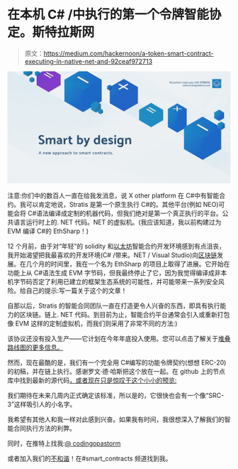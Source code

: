 # 在本机 C# /中执行的第一个令牌智能协定。斯特拉斯网

> 原文：<https://medium.com/hackernoon/a-token-smart-contract-executing-in-native-net-and-92ceaf972713>

![](img/98d56f305902da8bc5dcafc6b53811f4.png)

注意:你们中的数百人一直在给我发消息，说 X other platform 在 C#中有智能合约。我可以肯定地说，Stratis 是第一个原生执行 C#的。其他平台(例如 NEO)可能会将 C#语法编译成定制的机器代码，但我们绝对是第一个真正执行的平台。公共语言运行时上的. NET 代码。NET 的虚拟机。(我应该知道，我以前构建过为 EVM 编译 C#的 EthSharp！)

12 个月前，由于对“年轻”的 solidity 和[以太坊](https://hackernoon.com/tagged/ethereum)智能合约开发环境感到有点沮丧，我开始渴望把我最喜欢的开发环境(C# /带来。NET / Visual Studio)向[区块链](https://hackernoon.com/tagged/blockchain)发展。在几个月的时间里，我在一个名为 EthSharp 的项目上取得了进展。它开始在功能上从 C#语法生成 EVM 字节码，但我最终停止了它，因为我觉得编译成非本机字节码否定了利用已建立的框架生态系统的可能性，并可能带来一系列安全风险。给自己的提示:写一篇关于这个的文章！

自那以后，Stratis 的智能合同团队一直在打造更令人兴奋的东西，即具有执行能力的区块链。链上. NET 代码。到目前为止，智能合约平台通常会引入或重新打包像 EVM 这样的定制虚拟机，而我们则采用了非常不同的方法:)

该协议还没有投入生产——它计划在今年年底投入使用。您可以点击了解关于[堆叠路线图的更多信息。](/@Stratisplatform/stratis-q4-development-roadmap-78d8080e4c39)

然而，现在最酷的是，我们有一个完全用 C#编写的功能令牌契约(想想 ERC-20)的初稿，并在链上执行。感谢罗文·德·哈斯把这个放在一起。在 github 上的节点库中找到最新的源代码[，或者现在只是惊叹于这个小小的预览:](https://github.com/stratisproject/StratisBitcoinFullNode/blob/7e0b60fe5292d68421367a5af0500fedbc6048a9/src/Stratis.SmartContracts.Token/StandardToken.cs)

我们期待在未来几周内正式确定该标准，所以是的，它很快也会有一个像“SRC-3”这样吸引人的小名字。

我希望有其他人和我一样对此感到兴奋。如果我有时间，我很想深入了解我们的智能合同执行方法的利弊。

同时，在推特上找我:[@ codingopastorm](https://twitter.com/codingupastorm)

或者加入我们的[不和谐](https://discord.gg/cEu6AnW)！在#smart_contracts 频道找到我。